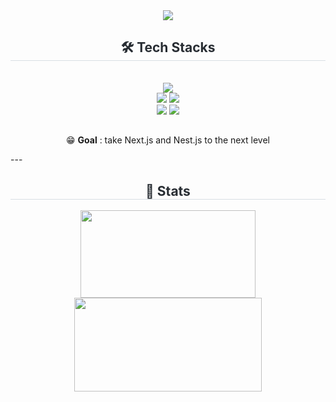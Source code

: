 <div align= "center">
    <img src="https://capsule-render.vercel.app/api?type=waving&color=579d39&height=240&text=2DC&animation=scaleIn&fontColor=0e443b&fontSize=70" />
    </div>
    <div align= "center">
    <h2 style="border-bottom: 1px solid #d8dee4; color: #282d33;"> 🛠️ Tech Stacks </h2> <br> 
    <div style="margin: 0 auto; text-align: center;" align= "center">
          <img src="https://img.shields.io/badge/javascript-%23323330.svg?style=for-the-badge&logo=javascript&logoColor=%23F7DF1E"><br/>
          <img src="https://img.shields.io/badge/Next-black?style=for-the-badge&logo=next.js&logoColor=white"/>
          <img src="https://img.shields.io/badge/React-61DAFB?style=flat-square&logo=React&logoColor=white">
          <br/>
         <img src="https://img.shields.io/badge/nestjs-%23E0234E.svg?style=for-the-badge&logo=nestjs&logoColor=white">
        <img src="https://img.shields.io/badge/Node.js-339933?style=flat-square&logo=Node.js&logoColor=white">
    </div>
</div>




##

<div style="margin: 0 auto; text-align: center;" align= "center"> 
    
😁 **Goal** : take Next.js and Nest.js to the next level
  
</div>
---


<div align= "center">
    <h2 style="border-bottom: 1px solid #d8dee4; color: #282d33;"> 🏅 Stats </h2> 
    <div align= "center">
    <img src="https://mazassumnida.wtf/api/v2/generate_badge?boj=kkts9308" width="280" height="140"/>
    <img src="https://github-readme-stats.vercel.app/api/top-langs/?username=2duckchun&layout=compact&bg_color=180,000000,&title_color=000000&text_color=000000"  width="300" height="150"/>
    </div> 
</div>

<!-- [![Solved.ac Profile](http://mazassumnida.wtf/api/v2/generate_badge?boj=kkts9308)](https://solved.ac/kkts9308/) -->
    

